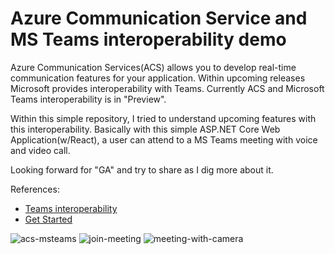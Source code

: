 # Azure Communication Service and MS Teams interoperability demo
 
Azure Communication Services(ACS) allows you to develop real-time communication features for your application. Within upcoming releases Microsoft provides interoperability with Teams. Currently ACS and Microsoft Teams interoperability is in "Preview".

Within this simple repository, I tried to understand upcoming features with this interoperability. Basically with this simple ASP.NET Core Web Application(w/React), a user can attend to a MS Teams meeting with voice and video call.

Looking forward for "GA" and try to share as I dig more about it.

References:
- [Teams interoperability](https://docs.microsoft.com/en-us/azure/communication-services/concepts/teams-interop)
- [Get Started](https://docs.microsoft.com/en-us/azure/communication-services/quickstarts/voice-video-calling/get-started-teams-interop?pivots=platform-web)


![acs-msteams](https://user-images.githubusercontent.com/4550197/114276576-dc97ac00-9a2f-11eb-824c-d22fa293695c.png)
![join-meeting](https://user-images.githubusercontent.com/4550197/114276534-aeb26780-9a2f-11eb-9630-574b8b6adf3a.png)
![meeting-with-camera](https://user-images.githubusercontent.com/4550197/114276535-afe39480-9a2f-11eb-9c1e-ac74b3ce8cb4.png)
